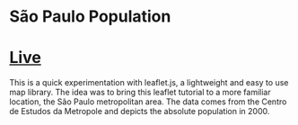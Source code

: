 # São Paulo Population

# [Live](http://fgoeldi.github.io/sp_pop/)

This is a quick experimentation with leaflet.js, a lightweight and easy to use map library. The idea was to bring this leaflet tutorial to a more familiar location, the São Paulo metropolitan area. The data comes from the Centro de Estudos da Metropole and depicts the absolute population in 2000.
